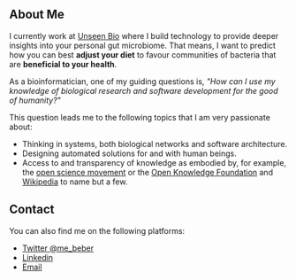 ## About Me

I currently work at [Unseen Bio](https://unseenbio.com) where I build technology
to provide deeper insights into your personal gut microbiome. That means, I want
to predict how you can best **adjust your diet** to favour communities of
bacteria that are **beneficial to your health**.

As a bioinformatician, one of my guiding questions is, _"How can I use my
knowledge of biological research and software development for the good of
humanity?"_

This question leads me to the following topics that I am very passionate about:

* Thinking in systems, both biological networks and software architecture.
* Designing automated solutions for and with human beings.
* Access to and transparency of knowledge as embodied by, for example, the [open
  science movement](https://www.cos.io/) or the [Open Knowledge
  Foundation](https://okfn.org/) and [Wikipedia](https://www.wikipedia.org/) to
  name but a few.

## Contact

You can also find me on the following platforms:

* [Twitter @me_beber](https://twitter.com/me_beber)
* [Linkedin](https://www.linkedin.com/in/moritz-beber-b597a55a/)
* [Email](mailto:midnighter@posteo.net)

